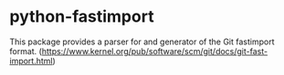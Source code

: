 python-fastimport
=================

This package provides a parser for and generator of the Git fastimport format.
(https://www.kernel.org/pub/software/scm/git/docs/git-fast-import.html)
